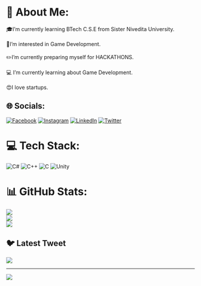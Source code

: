 # 💫 About Me:
🎓I’m currently learning BTech C.S.E from Sister Nivedita University.<br><br>👀I’m interested in Game Development.<br><br>✏️I’m currently preparing myself for HACKATHONS.<br><br>💻 I’m currently learning about Game Development.<br><br>😍I love startups.


## 🌐 Socials:
[![Facebook](https://img.shields.io/badge/Facebook-%231877F2.svg?logo=Facebook&logoColor=white)](https://www.facebook.com/mdtameem.gazi.9?mibextid=ZbWKwL) [![Instagram](https://img.shields.io/badge/Instagram-%23E4405F.svg?logo=Instagram&logoColor=white)](http://www.instagram.com/mdtameemgazi) [![LinkedIn](https://img.shields.io/badge/LinkedIn-%230077B5.svg?logo=linkedin&logoColor=white)](https://www.linkedin.com/in/muhammad-tameem-gazi-26893a22a/?utm_source=share&utm_campaign=share_via&utm_content=profile&utm_medium=android_app) [![Twitter](https://img.shields.io/badge/Twitter-%231DA1F2.svg?logo=Twitter&logoColor=white)](https://twitter.com/tameem_gazi?t=nN73tKDfIGU-ZAy3KN9Dbw&s=09)

# 💻 Tech Stack:
![C#](https://img.shields.io/badge/c%23-%23239120.svg?style=for-the-badge&logo=c-sharp&logoColor=white) ![C++](https://img.shields.io/badge/c++-%2300599C.svg?style=for-the-badge&logo=c%2B%2B&logoColor=white) ![C](https://img.shields.io/badge/c-%2300599C.svg?style=for-the-badge&logo=c&logoColor=white) ![Unity](https://img.shields.io/badge/Unity-100000?style=for-the-badge&logo=unity&logoColor=white)
# 📊 GitHub Stats:
![](https://github-readme-stats.vercel.app/api?username=Tameem2004&theme=radical&hide_border=true&include_all_commits=true&count_private=true)<br/>
![](https://github-readme-streak-stats.herokuapp.com/?user=Tameem2004&theme=radical&hide_border=true)<br/>
![](https://github-readme-stats.vercel.app/api/top-langs/?username=Tameem2004&theme=radical&hide_border=true&include_all_commits=true&count_private=true&layout=compact)

## 🐦 Latest Tweet
[![](https://gtce.itsvg.in/api?username=https://twitter.com/tameem_gazi?t=nN73tKDfIGU-ZAy3KN9Dbw&s=09)](https://github.com/VishwaGauravIn/github-twitter-card-embed)

---
[![](https://visitcount.itsvg.in/api?id=Tameem2004&icon=0&color=0)](https://visitcount.itsvg.in)

<!-- Proudly created with GPRM ( https://gprm.itsvg.in ) -->
